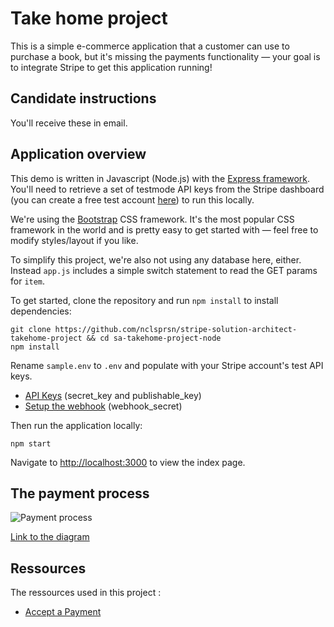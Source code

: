 # Take home project

This is a simple e-commerce application that a customer can use to purchase a book, but it's missing the payments functionality — your goal is to integrate Stripe to get this application running!

## Candidate instructions

You'll receive these in email.

## Application overview

This demo is written in Javascript (Node.js) with the [Express framework](https://expressjs.com/). You'll need to retrieve a set of testmode API keys from the Stripe dashboard (you can create a free test account [here](https://dashboard.stripe.com/register)) to run this locally.

We're using the [Bootstrap](https://getbootstrap.com/docs/4.6/getting-started/introduction/) CSS framework. It's the most popular CSS framework in the world and is pretty easy to get started with — feel free to modify styles/layout if you like.

To simplify this project, we're also not using any database here, either. Instead `app.js` includes a simple switch statement to read the GET params for `item`.

To get started, clone the repository and run `npm install` to install dependencies:

```
git clone https://github.com/nclsprsn/stripe-solution-architect-takehome-project && cd sa-takehome-project-node
npm install
```

Rename `sample.env` to `.env` and populate with your Stripe account's test API keys.

- [API Keys](https://docs.stripe.com/keys) (secret_key and publishable_key)
- [Setup the webhook](https://docs.stripe.com/webhooks) (webhook_secret)

Then run the application locally:

```
npm start
```

Navigate to [http://localhost:3000](http://localhost:3000) to view the index page.

## The payment process

![Payment process](docs/payment_process.png)

[Link to the diagram](https://mermaid.live/edit#pako:eNqtVMtu2zAQ_JUtTw6g2MhVaFPAjlvkUNSIfCoEGDS1llhTpMqHUzfIv3dJSbGdpLf6Ykkczu7MPp6YMBWynDn8FVALvJO8trwtNdCv49ZLITuuPSyAO1gE502L9u3xPB0rifQ8-WKN9qirq7e4IuKWvzuLzkGB9oAWJnMu9v-AryO-8FZ2WOr-fHF9ezvPYzCxh5KtghUNd1gyMBoaSq_jNcLEoULhobOmCsIP3HO6W-TwdbmGmWhQ7E3wn6XH9tNNDygiYE3sXClYfaf4s8PNrOPHlpS5jYy6vANvQFjkHoHDqj-8T0cft_Z2wlsTtM9ABGvJ1GMGPHizGVg2LfrGVG5IqVhf90k9oA9WX9LBRCRPNw4p3qiiuO4teCDTyL9RCCThj9I3o2qo0HOpHHBdwQVTzHMI6BsElxzedGGrpONbhZs9HqNKqaWXnD5iwvWVmP50Jzspj_sB9OcMkEImH0ZFsFQY_y-quCSZ1sFgzUW-LmxbSV7vjG3PqjcWp095KozeSduOMZL6VwHfqj93npJYWSNiP45ZRLzFStrYQGTCzAWRAL23Qxn7Xti8Q3zeZcPVdws30sa6_b-CRIeIyUo84Ktucp774OAg-WifHYAXuFf2vNuYPdUp6iKHO-k6xY8vNtKMB0UtjNN6mtGkFr3cDy_1IX9RHrAq2WkWknMF-UNu47YxZg-U3ljZkbqPnoaNPCEJdR39pGtS11Q_MDZNRt8c3EtaDdhSa0ULjybQ0bDKskiiTF3Hi8l5rpBcpsGuuOdb2iwZscWItJYiObhGdl18fDR2v1Pm8YpljKiIv6JV-hS1lIy4WlpKOT1WuOPkRMlK_UzQuAyKoxYs9zZgxqwJdcPyHVcUi4WO4o57-OUrbcMfxpzeqTu9sd_65Z12-PNfEq4DqA)

## Ressources

The ressources used in this project :

- [Accept a Payment](https://docs.stripe.com/payments/accept-a-payment?platform=web&ui=elements#web-post-payment)
